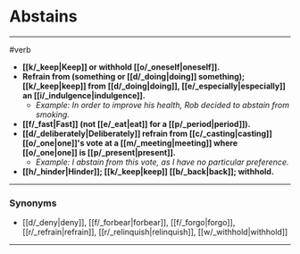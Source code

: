 # Abstains
---
#verb
- **[[k/_keep|Keep]] or withhold [[o/_oneself|oneself]].**
- **Refrain from (something or [[d/_doing|doing]] something); [[k/_keep|keep]] from [[d/_doing|doing]], [[e/_especially|especially]] an [[i/_indulgence|indulgence]].**
	- _Example: In order to improve his health, Rob decided to abstain from smoking._
- **[[f/_fast|Fast]] (not [[e/_eat|eat]] for a [[p/_period|period]]).**
- **[[d/_deliberately|Deliberately]] refrain from [[c/_casting|casting]] [[o/_one|one]]'s vote at a [[m/_meeting|meeting]] where [[o/_one|one]] is [[p/_present|present]].**
	- _Example: I abstain from this vote, as I have no particular preference._
- **[[h/_hinder|Hinder]]; [[k/_keep|keep]] [[b/_back|back]]; withhold.**
---
### Synonyms
- [[d/_deny|deny]], [[f/_forbear|forbear]], [[f/_forgo|forgo]], [[r/_refrain|refrain]], [[r/_relinquish|relinquish]], [[w/_withhold|withhold]]
---
